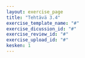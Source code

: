 ```yaml
---
layout: exercise_page
title: "Tehtävä 3.4"
exercise_template_name: "#"
exercise_dicussion_id: "#"
exercise_review_id: "#"
exercise_upload_id: "#"
kesken: 1
---
```


